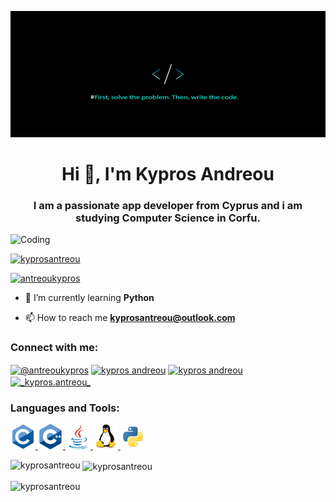 ![](https://github.com/kyprosantreou/kyprosantreou/blob/main/wmf4pf98d4l61_2_800x300_2_1000x400.jpg)
<h1 align="center">Hi 👋, I'm Kypros Andreou</h1>
<h3 align="center">I am a passionate app developer from Cyprus and i am studying Computer Science in Corfu.</h3>
<img align="center right" alt="Coding" width="400" src="https://i0.wp.com/www.globalapplicationbrands.com/wp-content/uploads/2019/01/programmer.gif?fit=800%2C600&ssl=1&is-pending-load=1">

<p align="left"> <a href="https://github.com/ryo-ma/github-profile-trophy"><img src="https://github-profile-trophy.vercel.app/?username=kyprosantreou" alt="kyprosantreou" /></a> </p>

<p align="left"> <a href="https://twitter.com/@antreoukypros" target="blank"><img src="https://img.shields.io/twitter/follow/@antreoukypros?logo=twitter&style=for-the-badge" alt="antreoukypros" /></a> </p>

- 🌱 I’m currently learning **Python**

- 📫 How to reach me **kyprosantreou@outlook.com**

<h3 align="left">Connect with me:</h3>
<p align="left">
<a href="https://twitter.com/antreoukypros" target="blank"><img align="center" src="https://raw.githubusercontent.com/rahuldkjain/github-profile-readme-generator/master/src/images/icons/Social/twitter.svg" alt="@antreoukypros" height="30" width="40" /></a>
<a href="https://linkedin.com/in/kypros andreou" target="blank"><img align="center" src="https://raw.githubusercontent.com/rahuldkjain/github-profile-readme-generator/master/src/images/icons/Social/linked-in-alt.svg" alt="kypros andreou" height="30" width="40" /></a>
<a href="https://fb.com/kypros andreou" target="blank"><img align="center" src="https://raw.githubusercontent.com/rahuldkjain/github-profile-readme-generator/master/src/images/icons/Social/facebook.svg" alt="kypros andreou" height="30" width="40" /></a>
<a href="https://instagram.com/_kypros.antreou_" target="blank"><img align="center" src="https://raw.githubusercontent.com/rahuldkjain/github-profile-readme-generator/master/src/images/icons/Social/instagram.svg" alt="_kypros.antreou_" height="30" width="40" /></a>
</p>

<h3 align="left">Languages and Tools:</h3>
<p align="left"> <a href="https://www.cprogramming.com/" target="_blank" rel="noreferrer"> <img src="https://raw.githubusercontent.com/devicons/devicon/master/icons/c/c-original.svg" alt="c" width="40" height="40"/> </a> <a href="https://www.w3schools.com/cpp/" target="_blank" rel="noreferrer"> <img src="https://raw.githubusercontent.com/devicons/devicon/master/icons/cplusplus/cplusplus-original.svg" alt="cplusplus" width="40" height="40"/> </a> <a href="https://www.java.com" target="_blank" rel="noreferrer"> <img src="https://raw.githubusercontent.com/devicons/devicon/master/icons/java/java-original.svg" alt="java" width="40" height="40"/> </a> <a href="https://www.linux.org/" target="_blank" rel="noreferrer"> <img src="https://raw.githubusercontent.com/devicons/devicon/master/icons/linux/linux-original.svg" alt="linux" width="40" height="40"/> </a> <a href="https://www.python.org" target="_blank" rel="noreferrer"> <img src="https://raw.githubusercontent.com/devicons/devicon/master/icons/python/python-original.svg" alt="python" width="40" height="40"/> </a> </p>

<p><img align="left" src="https://github-readme-stats.vercel.app/api/top-langs?username=kyprosantreou&show_icons=true&locale=en&layout=compact" alt="kyprosantreou" /></p>

<p>&nbsp;<img align="center" src="https://github-readme-stats.vercel.app/api?username=kyprosantreou&show_icons=true&locale=en" alt="kyprosantreou" /></p>

<p><img align="center" src="https://github-readme-streak-stats.herokuapp.com/?user=kyprosantreou&" alt="kyprosantreou" /></p>

